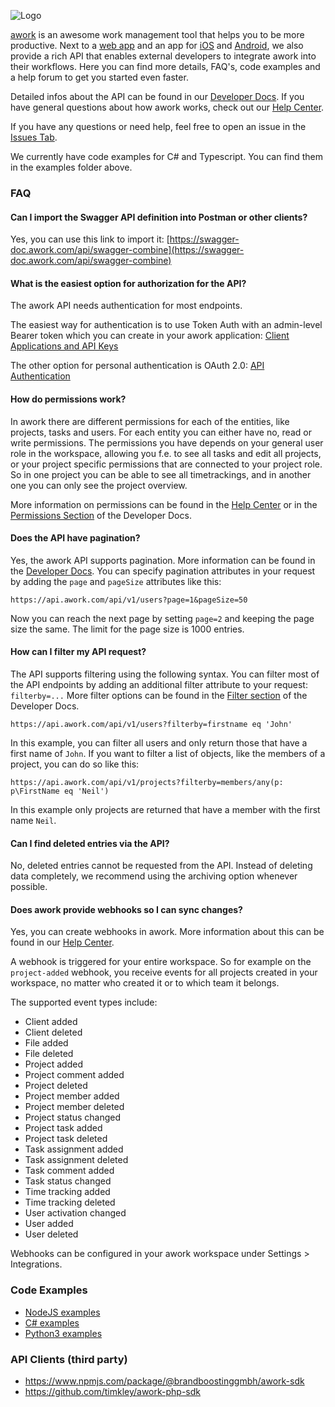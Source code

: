 ![Logo](https://cdn.awork.com/img/logo/blue/complete/blue-complete.svg)

[awork](https://www.awork.com/) is an awesome work management tool that helps you to be more productive. Next to a [web app](https://app.awork.com/) and an app for [iOS](https://apps.apple.com/de/app/awork-organisiere-dein-team/id1466945183) and [Android](https://play.google.com/store/apps/details?id=io.awork\&hl=gsw\&gl=US), we also provide a rich API that enables external developers to integrate awork into their workflows. Here you can find more details, FAQ's, code examples and a help forum to get you started even faster.

Detailed infos about the API can be found in our [Developer Docs](https://developers.awork.com/). If you have general questions about how awork works, check out our [Help Center](https://support.awork.com/en).

If you have any questions or need help, feel free to open an issue in the [Issues Tab](https://github.com/awork-io/awork/issues).

We currently have code examples for C# and Typescript. You can find them in the examples folder above.

### FAQ

#### Can I import the Swagger API definition into Postman or other clients?

Yes, you can use this link to import it: [https://swagger-doc.awork.com/api/swagger-combine](https://swagger-doc.awork.com/api/swagger-combine)

#### What is the easiest option for authorization for the API?

The awork API needs authentication for most endpoints.

The easiest way for authentication is to use Token Auth with an admin-level Bearer token which you can create in your awork application: [Client Applications and API Keys](https://support.awork.com/en/articles/5415664-client-applications-and-api-keys)

The other option for personal authentication is OAuth 2.0: [API Authentication](https://developers.awork.com/#authentication)

#### How do permissions work?

In awork there are different permissions for each of the entities, like projects, tasks and users. For each entity you can either have no, read or write permissions. The permissions you have depends on your general user role in the workspace, allowing you f.e. to see all tasks and edit all projects, or your project specific permissions that are connected to your project role. So in one project you can be able to see all timetrackings, and in another one you can only see the project overview.

More information on permissions can be found in the [Help Center](https://support.awork.com/en/articles/5382825-permission-management) or in the [Permissions Section](https://developers.awork.com/permissions) of the Developer Docs.

#### Does the API have pagination?

Yes, the awork API supports pagination. More information can be found in the [Developer Docs](https://developers.awork.com/pagination-and-filtering). You can specify pagination attributes in your request by adding the `page` and `pageSize` attributes like this:

```
https://api.awork.com/api/v1/users?page=1&pageSize=50
```

Now you can reach the next page by setting `page=2` and keeping the page size the same. The limit for the page size is 1000 entries.

#### How can I filter my API request?

The API supports filtering using the following syntax. You can filter most of the API endpoints by adding an additional filter attribute to your request: `filterby=...` More filter options can be found in the [Filter section](https://developers.awork.com/filtering) of the Developer Docs.

```
https://api.awork.com/api/v1/users?filterby=firstname eq 'John'
```

In this example, you can filter all users and only return those that have a first name of `John`. If you want to filter a list of objects, like the members of a project, you can do so like this:

```
https://api.awork.com/api/v1/projects?filterby=members/any(p: p\FirstName eq 'Neil')
```

In this example only projects are returned that have a member with the first name `Neil`.

#### Can I find deleted entries via the API?

No, deleted entries cannot be requested from the API. Instead of deleting data completely, we recommend using the archiving option whenever possible.

#### Does awork provide webhooks so I can sync changes?

Yes, you can create webhooks in awork. More information about this can be found in our [Help Center](https://support.awork.com/en/articles/5415462-webhooks).

A webhook is triggered for your entire workspace. So for example on the `project-added` webhook, you receive events for all projects created in your workspace, no matter who created it or to which team it belongs.

The supported event types include:

* Client added
* Client deleted
* File added
* File deleted
* Project added
* Project comment added
* Project deleted
* Project member added
* Project member deleted
* Project status changed
* Project task added
* Project task deleted
* Task assignment added
* Task assignment deleted
* Task comment added
* Task status changed
* Time tracking added
* Time tracking deleted
* User activation changed
* User added
* User deleted

Webhooks can be configured in your awork workspace under Settings > Integrations.

### Code Examples

* [NodeJS examples](examples/nodejs/)
* [C# examples](examples/csharp/)
* [Python3 examples](examples/python/)

### API Clients (third party)

* https://www.npmjs.com/package/@brandboostinggmbh/awork-sdk
* https://github.com/timkley/awork-php-sdk
